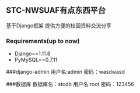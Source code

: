 ## STC-NWSUAF有点东西平台
基于Django框架 提供方便的校园资料交流分享

### Requirements(up to now)

* Django==1.11.8
* PyMySQL==0.7.11

###django-admin
用户名:admin
密码：wasdwasd

###数据库
数据库名：stcdb
用户名:root
密码：123456
